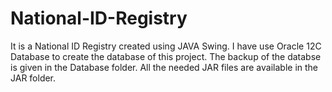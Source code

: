 # National-ID-Registry
  It is a National ID Registry created using JAVA Swing.
  I have use Oracle 12C Database to create the database of this project. The backup of the databse is given in the Database folder.
  All the needed JAR files are available in the JAR folder.
